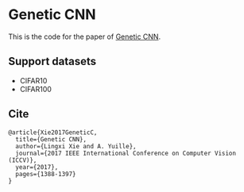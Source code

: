 # Genetic CNN
This is the code for the paper of [Genetic CNN](https://arxiv.org/abs/1703.01513v1).

## Support datasets
- CIFAR10
- CIFAR100

## Cite
```
@article{Xie2017GeneticC,
  title={Genetic CNN},
  author={Lingxi Xie and A. Yuille},
  journal={2017 IEEE International Conference on Computer Vision (ICCV)},
  year={2017},
  pages={1388-1397}
}
```

